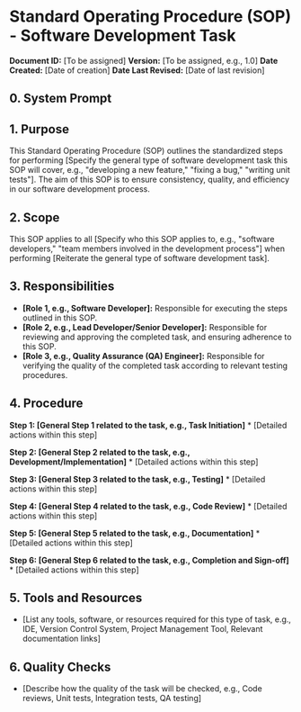 # Standard Operating Procedure (SOP) - Software Development Task

**Document ID:** [To be assigned]
**Version:** [To be assigned, e.g., 1.0]
**Date Created:** [Date of creation]
**Date Last Revised:** [Date of last revision]

## 0. System Prompt

## 1. Purpose

This Standard Operating Procedure (SOP) outlines the standardized steps for performing [Specify the general type of software development task this SOP will cover, e.g., "developing a new feature," "fixing a bug," "writing unit tests"]. The aim of this SOP is to ensure consistency, quality, and efficiency in our software development process.

## 2. Scope

This SOP applies to all [Specify who this SOP applies to, e.g., "software developers," "team members involved in the development process"] when performing [Reiterate the general type of software development task].

## 3. Responsibilities

* **[Role 1, e.g., Software Developer]:** Responsible for executing the steps outlined in this SOP.
* **[Role 2, e.g., Lead Developer/Senior Developer]:** Responsible for reviewing and approving the completed task, and ensuring adherence to this SOP.
* **[Role 3, e.g., Quality Assurance (QA) Engineer]:** Responsible for verifying the quality of the completed task according to relevant testing procedures.

## 4. Procedure

**Step 1: [General Step 1 related to the task, e.g., Task Initiation]**
    * [Detailed actions within this step]

**Step 2: [General Step 2 related to the task, e.g., Development/Implementation]**
    * [Detailed actions within this step]

**Step 3: [General Step 3 related to the task, e.g., Testing]**
    * [Detailed actions within this step]

**Step 4: [General Step 4 related to the task, e.g., Code Review]**
    * [Detailed actions within this step]

**Step 5: [General Step 5 related to the task, e.g., Documentation]**
    * [Detailed actions within this step]

**Step 6: [General Step 6 related to the task, e.g., Completion and Sign-off]**
    * [Detailed actions within this step]

## 5. Tools and Resources

* [List any tools, software, or resources required for this type of task, e.g., IDE, Version Control System, Project Management Tool, Relevant documentation links]

## 6. Quality Checks

* [Describe how the quality of the task will be checked, e.g., Code reviews, Unit tests, Integration tests, QA testing]
